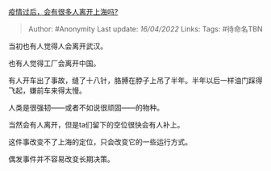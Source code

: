 [疫情过后，会有很多人离开上海吗?](https://www.zhihu.com/question/525599492/answer/2441281832)

> Author: #Anonymity
> Last update: *16/04/2022*
> Links:
> Tags:  #待命名TBN

当初也有人觉得人会离开武汉。

也有人觉得工厂会离开中国。

有人开车出了事故，缝了十八针，胳膊在脖子上吊了半年。半年以后一样油门踩得飞起，嫌前车来得太慢。

人类是很强韧——或者不如说很顽固——的物种。

当然会有人离开，但是ta们留下的空位很快会有人补上。

这件事改变不了上海的定位，只会改变它的一些运行方式。

偶发事件并不容易改变长期决策。
